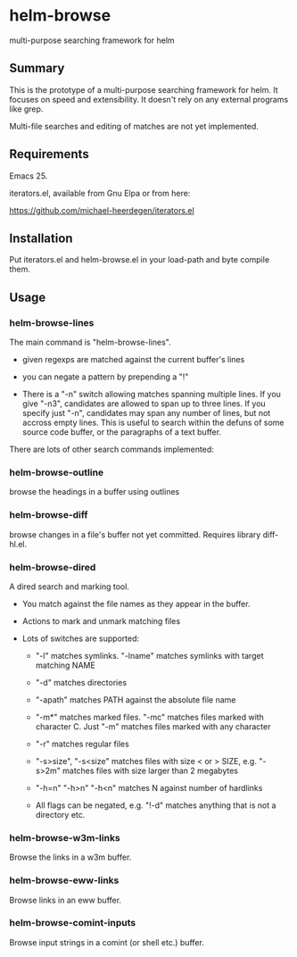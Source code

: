 # helm-browse
multi-purpose searching framework for helm


## Summary

This is the prototype of a multi-purpose searching framework for helm.
It focuses on speed and extensibility.  It doesn't rely on any
external programs like grep.

Multi-file searches and editing of matches are not yet implemented.


## Requirements

Emacs 25.

iterators.el, available from Gnu Elpa or from here:

  https://github.com/michael-heerdegen/iterators.el


## Installation

Put iterators.el and helm-browse.el in your load-path and byte compile them.


## Usage

### helm-browse-lines

The main command is "helm-browse-lines".

 - given regexps are matched against the current buffer's lines

 - you can negate a pattern by prepending a "!"

 - There is a "-n" switch allowing matches spanning multiple lines.
   If you give "-n3", candidates are allowed to span up to three
   lines.  If you specify just "-n", candidates may span any number of
   lines, but not accross empty lines.  This is useful to search
   within the defuns of some source code buffer, or the paragraphs of
   a text buffer.

There are lots of other search commands implemented:


### helm-browse-outline

browse the headings in a buffer using outlines


### helm-browse-diff

browse changes in a file's buffer not yet committed.  Requires library
diff-hl.el.


### helm-browse-dired

A dired search and marking tool.

- You match against the file names as they appear in the buffer.

- Actions to mark and unmark matching files

- Lots of switches are supported:

  + "-l" matches symlinks.  "-lname" matches symlinks with target
    matching NAME

  + "-d" matches directories

  + "-apath" matches PATH against the absolute file name

  + "-m*" matches marked files.  "-mc" matches files marked with
  character C.  Just "-m" matches files marked with any character

  + "-r" matches regular files

  + "-s>size", "-s<size" matches files with size < or > SIZE,
  e.g. "-s>2m" matches files with size larger than 2 megabytes

  + "-h=n" "-h>n" "-h<n" matches N against number of hardlinks

  + All flags can be negated, e.g. "!-d" matches anything that is not
  a directory etc.


### helm-browse-w3m-links

Browse the links in a w3m buffer.


### helm-browse-eww-links

Browse links in an eww buffer.


### helm-browse-comint-inputs

Browse input strings in a comint (or shell etc.) buffer.
